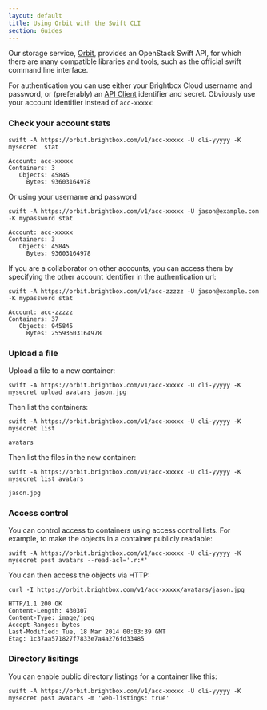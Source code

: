 ```yaml
---
layout: default
title: Using Orbit with the Swift CLI
section: Guides
---
```


Our storage service, [Orbit](/docs/reference/orbit), provides an OpenStack Swift API, for which there are many compatible libraries and tools, such as the official swift command line interface.

For authentication you can use either your Brightbox Cloud username and password, or (preferably) an [API Client](/docs/reference/api-clients/) identifier and secret. Obviously use your account identifier instead of `acc-xxxxx`:

### Check your account stats

    swift -A https://orbit.brightbox.com/v1/acc-xxxxx -U cli-yyyyy -K mysecret  stat
    
    Account: acc-xxxxx
    Containers: 3
       Objects: 45845
         Bytes: 93603164978

Or using your username and password

    swift -A https://orbit.brightbox.com/v1/acc-xxxxx -U jason@example.com -K mypassword stat
    
    Account: acc-xxxxx
    Containers: 3
       Objects: 45845
         Bytes: 93603164978

If you are a collaborator on other accounts, you can access them by specifying the other account identifier in the authentication url:

    swift -A https://orbit.brightbox.com/v1/acc-zzzzz -U jason@example.com -K mypassword stat
    
    Account: acc-zzzzz
    Containers: 37
       Objects: 945845
         Bytes: 25593603164978


### Upload a file

Upload a file to a new container:

    swift -A https://orbit.brightbox.com/v1/acc-xxxxx -U cli-yyyyy -K mysecret upload avatars jason.jpg

Then list the containers:

    swift -A https://orbit.brightbox.com/v1/acc-xxxxx -U cli-yyyyy -K mysecret list
    
    avatars

Then list the files in the new container:
    
    swift -A https://orbit.brightbox.com/v1/acc-xxxxx -U cli-yyyyy -K mysecret list avatars
    
    jason.jpg
 
### Access control

You can control access to containers using access control lists. For example, to make the objects in a container publicly readable:

    swift -A https://orbit.brightbox.com/v1/acc-xxxxx -U cli-yyyyy -K mysecret post avatars --read-acl='.r:*'

You can then access the objects via HTTP:

    curl -I https://orbit.brightbox.com/v1/acc-xxxxx/avatars/jason.jpg
    
    HTTP/1.1 200 OK
    Content-Length: 430307
    Content-Type: image/jpeg
    Accept-Ranges: bytes
    Last-Modified: Tue, 18 Mar 2014 00:03:39 GMT
    Etag: 1c37aa571827f7833e7a4a276fd33485

### Directory lisitings

You can enable public directory listings for a container like this:

    swift -A https://orbit.brightbox.com/v1/acc-xxxxx -U cli-yyyyy -K mysecret post avatars -m 'web-listings: true'

